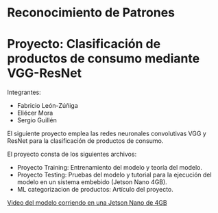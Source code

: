 # Reconocimiento de Patrones
# Proyecto: Clasificación de productos de consumo mediante VGG-ResNet

Integrantes:
* Fabricio León-Zúñiga
* Eliécer Mora
* Sergio Guillén

El siguiente proyecto emplea las redes neuronales convolutivas VGG y ResNet para la clasificación de productos de consumo.

El proyecto consta de los siguientes archivos:
* Proyecto Training: Entrenamiento del modelo y teoría del modelo.
* Proyecto Testing: Pruebas del modelo y tutorial para la ejecución del modelo en un sistema embebido (Jetson Nano 4GB).
* ML categorizacion de productos: Artículo del proyecto.

[Video del modelo corriendo en una Jetson Nano de 4GB](https://www.youtube.com/watch?v=n2-q3D62fkw)
